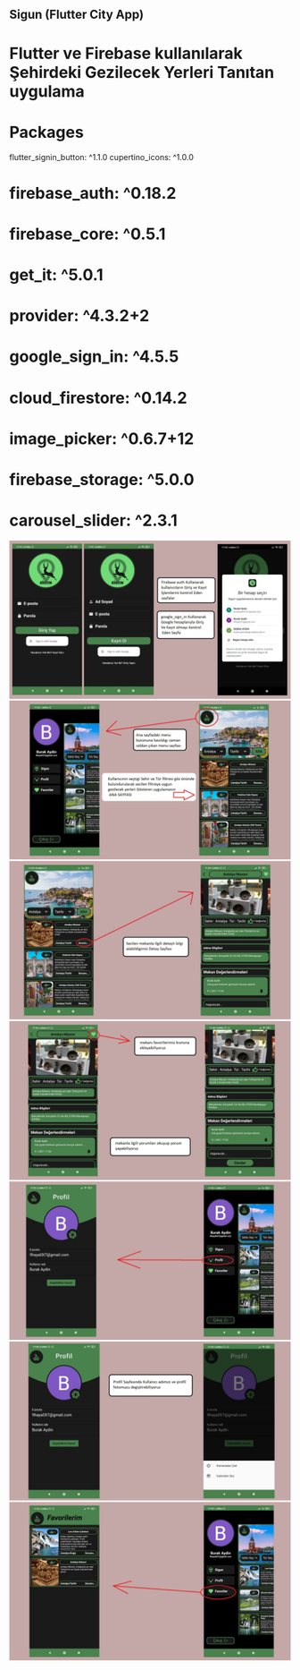 ## Sigun (Flutter City App)

# Flutter ve Firebase kullanılarak Şehirdeki Gezilecek Yerleri Tanıtan uygulama

# Packages
flutter_signin_button: ^1.1.0
cupertino_icons: ^1.0.0
# firebase_auth: ^0.18.2
# firebase_core: ^0.5.1
# get_it: ^5.0.1
# provider: ^4.3.2+2
# google_sign_in: ^4.5.5
# cloud_firestore: ^0.14.2
# image_picker: ^0.6.7+12
# firebase_storage: ^5.0.0
# carousel_slider: ^2.3.1
  
  
  ![Tanitim 1](https://github.com/aydnburak/Sigun-Flutter-City-App/blob/master/assets/Tanitim/Tanitim1.jpg)
  ![Tanitim 2](https://github.com/aydnburak/Sigun-Flutter-City-App/blob/master/assets/Tanitim/Tanitim2.jpg)
  ![Tanitim 3](https://github.com/aydnburak/Sigun-Flutter-City-App/blob/master/assets/Tanitim/Tanitim3.jpg)
  ![Tanitim 4](https://github.com/aydnburak/Sigun-Flutter-City-App/blob/master/assets/Tanitim/Tanitim4.jpg)
  ![Tanitim 5](https://github.com/aydnburak/Sigun-Flutter-City-App/blob/master/assets/Tanitim/Tanitim5.jpg)
  ![Tanitim 6](https://github.com/aydnburak/Sigun-Flutter-City-App/blob/master/assets/Tanitim/Tanitim6.jpg)
  ![Tanitim 7](https://github.com/aydnburak/Sigun-Flutter-City-App/blob/master/assets/Tanitim/Tanitim7.jpg)
